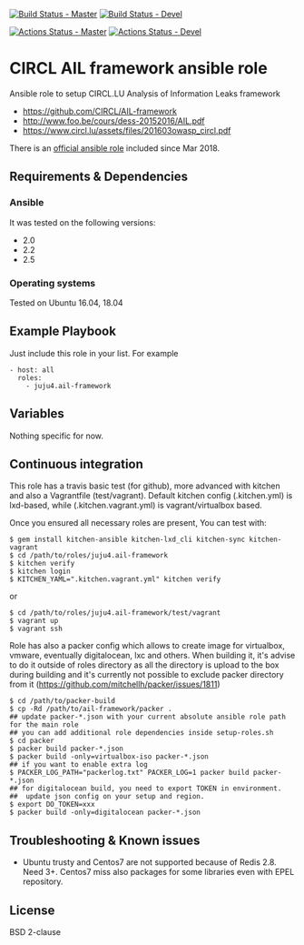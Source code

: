 [![Build Status - Master](https://travis-ci.org/juju4/ansible-ail-framework.svg?branch=master)](https://travis-ci.org/juju4/ansible-ail-framework)
[![Build Status - Devel](https://travis-ci.org/juju4/ansible-ail-framework.svg?branch=devel)](https://travis-ci.org/juju4/ansible-ail-framework/branches)

[![Actions Status - Master](https://github.com/juju4/ansible-ail-framework/workflows/AnsibleCI/badge.svg)](https://github.com/juju4/ansible-ail-framework/actions?query=branch%3Amaster)
[![Actions Status - Devel](https://github.com/juju4/ansible-ail-framework/workflows/AnsibleCI/badge.svg?branch=devel)](https://github.com/juju4/ansible-ail-framework/actions?query=branch%3Adevel)

# CIRCL AIL framework ansible role

Ansible role to setup CIRCL.LU Analysis of Information Leaks framework
* https://github.com/CIRCL/AIL-framework
* http://www.foo.be/cours/dess-20152016/AIL.pdf
* https://www.circl.lu/assets/files/201603owasp_circl.pdf

There is an [official ansible role](https://github.com/CIRCL/AIL-framework/tree/master/ansible) included since Mar 2018.

## Requirements & Dependencies

### Ansible
It was tested on the following versions:
 * 2.0
 * 2.2
 * 2.5

### Operating systems

Tested on Ubuntu 16.04, 18.04

## Example Playbook

Just include this role in your list.
For example

```
- host: all
  roles:
    - juju4.ail-framework
```

## Variables

Nothing specific for now.

## Continuous integration

This role has a travis basic test (for github), more advanced with kitchen and also a Vagrantfile (test/vagrant).
Default kitchen config (.kitchen.yml) is lxd-based, while (.kitchen.vagrant.yml) is vagrant/virtualbox based.

Once you ensured all necessary roles are present, You can test with:
```
$ gem install kitchen-ansible kitchen-lxd_cli kitchen-sync kitchen-vagrant
$ cd /path/to/roles/juju4.ail-framework
$ kitchen verify
$ kitchen login
$ KITCHEN_YAML=".kitchen.vagrant.yml" kitchen verify
```
or
```
$ cd /path/to/roles/juju4.ail-framework/test/vagrant
$ vagrant up
$ vagrant ssh
```

Role has also a packer config which allows to create image for virtualbox, vmware, eventually digitalocean, lxc and others.
When building it, it's advise to do it outside of roles directory as all the directory is upload to the box during building 
and it's currently not possible to exclude packer directory from it (https://github.com/mitchellh/packer/issues/1811)
```
$ cd /path/to/packer-build
$ cp -Rd /path/to/ail-framework/packer .
## update packer-*.json with your current absolute ansible role path for the main role
## you can add additional role dependencies inside setup-roles.sh
$ cd packer
$ packer build packer-*.json
$ packer build -only=virtualbox-iso packer-*.json
## if you want to enable extra log
$ PACKER_LOG_PATH="packerlog.txt" PACKER_LOG=1 packer build packer-*.json
## for digitalocean build, you need to export TOKEN in environment.
##  update json config on your setup and region.
$ export DO_TOKEN=xxx
$ packer build -only=digitalocean packer-*.json
```

## Troubleshooting & Known issues

* Ubuntu trusty and Centos7 are not supported because of Redis 2.8. Need 3+.
Centos7 miss also packages for some libraries even with EPEL repository.

## License

BSD 2-clause

